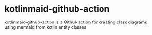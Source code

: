 # kotlinmaid-github-action
kotlinmaid-github-action is a Github action for creating class diagrams using mermaid from kotlin entity classes

